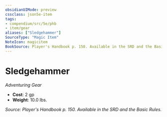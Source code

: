 ```yaml
---
obsidianUIMode: preview
cssclass: json5e-item
tags:
- compendium/src/5e/phb
- item/gear
aliases: ["Sledgehammer"]
SourceType: "Magic Item"
NoteIcon: magicitem
BookSource: Player's Handbook p. 150. Available in the SRD and the Basic Rules.
---
```

# Sledgehammer
*Adventuring Gear*  

- **Cost**: 2 gp
- **Weight**: 10.0 lbs.

*Source: Player's Handbook p. 150. Available in the SRD and the Basic Rules.*